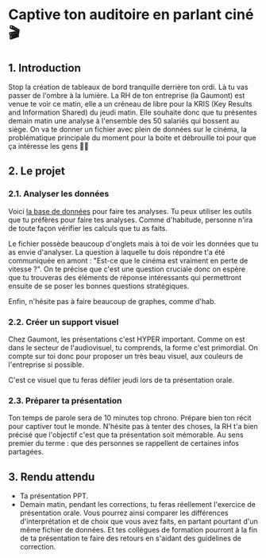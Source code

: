 # Captive ton auditoire en parlant ciné 🎬

## 1. Introduction
Stop la création de tableaux de bord tranquille derrière ton ordi. Là tu vas passer de l'ombre à la lumière. La RH de ton entreprise (la Gaumont) est venue te voir ce matin, elle a un créneau de libre pour la KRIS (Key Results and Information Shared) du jeudi matin. Elle souhaite donc que tu présentes demain matin une analyse à l'ensemble des 50 salariés qui bossent au siège. On va te donner un fichier avec plein de données sur le cinéma, la problématique principale du moment pour la boite et débrouille toi pour que ça intéresse les gens 🎤🎤

## 2. Le projet

### 2.1. Analyser les données

Voici [la base de données](https://docs.google.com/spreadsheets/d/1la1hRu9IZ3sUq2a7aS6bG05y13cYuKpR/edit?usp=sharing&ouid=100767761288291012140&rtpof=true&sd=true) pour faire tes analyses. Tu peux utiliser les outils que tu préfères pour faire tes analyses. Comme d'habitude, personne n'ira de toute façon vérifier les calculs que tu as faits.

Le fichier possède beaucoup d'onglets mais à toi de voir les données que tu as envie d'analyser. La question à laquelle tu dois répondre t'a été communiquée en amont : "Est-ce que le cinéma est vraiment en perte de vitesse ?". On te précise que c'est une question cruciale donc on espère que tu trouveras des éléments de réponse intéressants qui permettront ensuite de se poser les bonnes questions stratégiques.

Enfin, n'hésite pas à faire beaucoup de graphes, comme d'hab.


### 2.2. Créer un support visuel

Chez Gaumont, les présentations c'est HYPER important. Comme on est dans le secteur de l'audiovisuel, tu comprends, la forme c'est primordial. On compte sur toi donc pour proposer un très beau visuel, aux couleurs de l'entreprise si possible.

C'est ce visuel que tu feras défiler jeudi lors de ta présentation orale.

### 2.3. Préparer ta présentation

Ton temps de parole sera de 10 minutes top chrono. Prépare bien ton récit pour captiver tout le monde. N'hésite pas à tenter des choses, la RH t'a bien précisé que l'objectif c'est que ta présentation soit mémorable. Au sens premier du terme : que des personnes se rappellent de certaines infos partagées.

## 3. Rendu attendu
- Ta présentation PPT. 
- Demain matin, pendant les corrections, tu feras réellement l'exercice de présentation orale. Vous pourrez ainsi comparer les différences d'interprétation et de choix que vous avez faits, en partant pourtant d'un même fichier de données. Et tes collègues de formation pourront à la fin de ta présentation te faire des retours en s'aidant des guidelines de correction.
